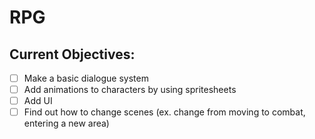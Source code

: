 # RPG

## Current Objectives:
- [ ] Make a basic dialogue system
- [ ] Add animations to characters by using spritesheets
- [ ] Add UI
- [ ] Find out how to change scenes (ex. change from moving to combat, entering a new area)
